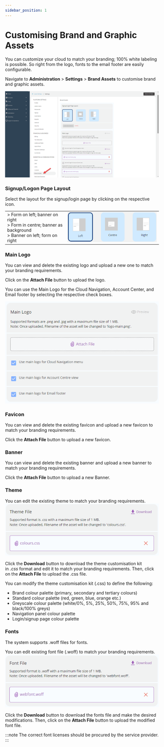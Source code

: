 ```yaml
---
sidebar_position: 1
---
```

# Customising Brand and Graphic Assets

You can customize your cloud to match your branding; 100% white labeling is possible. So right from the logo, fonts to the email footer are easily configurable. 

Navigate to **Administration** > **Settings** > **Brand Assets** to customise brand and graphic assets.

![Branding](img/brand1.png)

### Signup/Logon Page Layout
Select the layout for the signup/login page by clicking on the respective icon.

|                                                                                                                      |                             |
| -------------------------------------------------------------------------------------------------------------------- | --------------------------- |
| > Form on left; banner on right <br /> > Form in centre; banner as background <br /> > Banner on left; form on right | ![Branding](img/brand2.png) |

### Main Logo

You can view and delete the existing logo and upload a new one to match your branding requirements. 

Click on the **Attach File** button to upload the logo. 

You can use the Main Logo for the Cloud Navigation, Account Center, and Email footer by selecting the respective check boxes.

![Branding](img/brand3.png)

### Favicon

You can view and delete the existing favicon and upload a new favicon to match your branding requirements. 

Click the **Attach File** button to upload a new favicon.

### Banner

You can view and delete the existing banner and upload a new banner to match your branding requirements. 

Click the **Attach File** button to upload a new Banner.

### Theme

You can edit the existing theme to match your branding requirements. 
![Branding](img/brand4.png)

Click the **Download** button to download the theme customisation kit in _.css_ format and edit it to match your branding requirements. Then, click on the **Attach File** to upload the .css file.

You can modify the theme customisation kit (.css) to define the following:

- Brand colour palette (primary, secondary and tertiary colours)
- Standard colour palette (red, green, blue, orange etc.)
- Greyscale colour palette (white/0%, 5%, 25%, 50%, 75%, 95% and black/100% greys)
- Navigation panel colour palette
- Login/signup page colour palette

### Fonts

The system supports .woff files for fonts. 

You can edit existing font file (.woff) to match your branding requirements. 
![Branding](img/brand5.png)

Click the **Download** button to download the fonts file and make the desired modifications. Then, click on the **Attach File** button to upload the modified font file. 

:::note
The correct font licenses should be procured by the service provider.
:::





